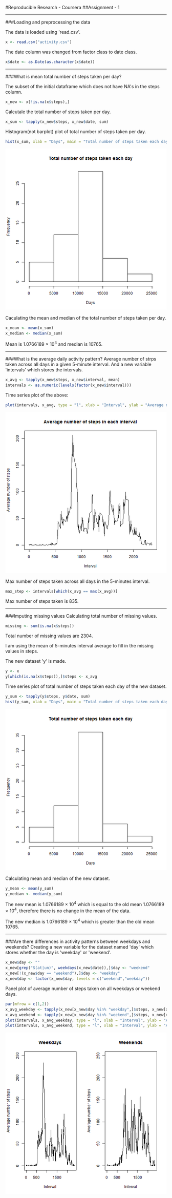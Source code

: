 #Reproducible Research - Coursera
##Assignment - 1
***
###Loading and preprocessing the data

The data is loaded using 'read.csv'.

```r
x <- read.csv("activity.csv")
```

The date column was changed from factor class to date class.

```r
x$date <- as.Date(as.character(x$date))
```
***
###What is mean total number of steps taken per day?

The subset of the initial dataframe which does not have NA's in the steps column.

```r
x_new <- x[!is.na(x$steps),]
```

Calcutale the total number of steps taken per day.

```r
x_sum <- tapply(x_new$steps, x_new$date, sum)
```

Histogram(not barplot) plot of total number of steps taken per day.

```r
hist(x_sum, xlab = "Days", main = "Total number of steps taken each day")
```

![plot of chunk plot1](figure/plot1-1.png)

Caculating the mean and median of the total number of steps taken per day.

```r
x_mean <- mean(x_sum)
x_median <- median(x_sum)
```

Mean is 1.0766189 &times; 10<sup>4</sup> and median is 10765.

***
###What is the average daily activity pattern?
Average number of strps taken across all days in a given 5-minute interval. And a new variable 'intervals' which stores the intervals.

```r
x_avg <- tapply(x_new$steps, x_new$interval, mean)
intervals <- as.numeric(levels(factor(x_new$interval)))
```

Time series plot of the above:

```r
plot(intervals, x_avg, type = "l", xlab = "Interval", ylab = "Average number of steps", main = "Average number of steps in each interval")
```

![plot of chunk plot2](figure/plot2-1.png)

Max number of steps taken across all days in the 5-minutes interval.

```r
max_step <- intervals[which(x_avg == max(x_avg))]
```
Max number of steps taken is 835.

***
###Imputing missing values
Calculating total number of missing values.

```r
missing <- sum(is.na(x$steps))
```
Total number of missing values are 2304.

I am using the mean of 5-minutes interval average to fill in the missing values in steps.

The new dataset 'y' is made.

```r
y <- x
y[which(is.na(x$steps)),]$steps <- x_avg
```

Time series plot of total number of steps taken each day of the new dataset.

```r
y_sum <- tapply(y$steps, y$date, sum)
hist(y_sum, xlab = "Days", main = "Total number of steps taken each day")
```

![plot of chunk average_y](figure/average_y-1.png)

Calculating mean and median of the new dataset.

```r
y_mean <- mean(y_sum)
y_median <- median(y_sum)
```

The new mean is 1.0766189 &times; 10<sup>4</sup> which is equal to the old mean 1.0766189 &times; 10<sup>4</sup>, therefore there is no change in the mean of the data.


The new median is 1.0766189 &times; 10<sup>4</sup> which is greater than the old mean 10765.

***
###Are there differences in activity patterns between weekdays and weekends?
Creating a new variable for the dataset named 'day' which stores whether the day is 'weekday' or 'weekend'.

```r
x_new$day <- ""
x_new[grep("S(at|un)", weekdays(x_new$date)),]$day <- "weekend"
x_new[!(x_new$day == "weekend"),]$day <- "weekday"
x_new$day <- factor(x_new$day, levels = c("weekend","weekday"))
```

Panel plot of average number of steps taken on all weekdays or weekend days.

```r
par(mfrow = c(1,2))
x_avg_weekday <- tapply(x_new[x_new$day %in% "weekday",]$steps, x_new[x_new$day %in% "weekday",]$interval, mean)
x_avg_weekend <- tapply(x_new[x_new$day %in% "weekend",]$steps, x_new[x_new$day %in% "weekend",]$interval, mean)
plot(intervals, x_avg_weekday, type = "l", xlab = "Interval", ylab = "Average number of steps", main = "Weekdays", ylim = c(0,250))
plot(intervals, x_avg_weekend, type = "l", xlab = "Interval", ylab = "Average number of steps", main = "Weekends", ylim = c(0,250))
```

![plot of chunk plot3](figure/plot3-1.png)









